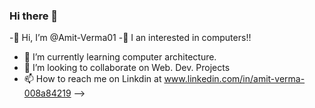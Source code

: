 ### Hi there 👋
-👋 Hi, I’m @Amit-Verma01
-👀 I an interested in computers!!
- 🌱 I’m currently learning computer architecture.
- 👯 I’m looking to collaborate on Web. Dev. Projects
- 📫 How to reach me on Linkdin at www.linkedin.com/in/amit-verma-008a84219
-->
